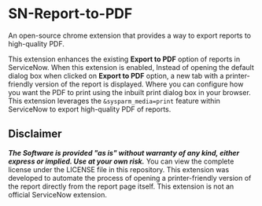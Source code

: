# SN-Report-to-PDF
An open-source chrome extension that provides a way to export reports to high-quality PDF.

This extension enhances the existing **Export to PDF** option of reports in ServiceNow. When this extension is enabled, Instead of opening the default dialog box when clicked on **Export to PDF** option, a new tab with a printer-friendly version of the report is displayed. Where you can configure how you want the PDF to print using the inbuilt print dialog box in your browser. This extension leverages the `&sysparm_media=print` feature within ServiceNow to export high-quality PDF of reports. 


## Disclaimer

***The Software is provided "as is" without warranty of any kind, either express or implied. Use at your own risk.*** You can view the complete license under the LICENSE file in this repository.
This extension was developed to automate the process of opening a printer-friendly version of the report directly from the report page itself. This extension is not an official ServiceNow extension.


